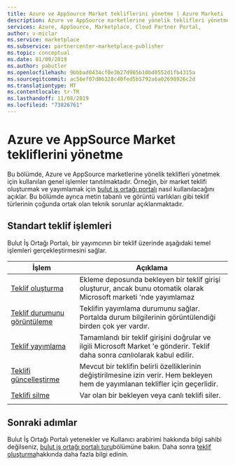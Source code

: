 ```yaml
---
title: Azure ve AppSource Market tekliflerini yönetme | Azure Marketi
description: Azure ve AppSource marketlerine yönelik teklifleri yönetme
services: Azure, AppSource, Marketplace, Cloud Partner Portal,
author: v-miclar
ms.service: marketplace
ms.subservice: partnercenter-marketplace-publisher
ms.topic: conceptual
ms.date: 01/09/2019
ms.author: pabutler
ms.openlocfilehash: 9bbbad0434cf0e3b27d985b10bd0552d1fb4315a
ms.sourcegitcommit: ac56ef07d86328c40fed5b5792a6a02698926c2d
ms.translationtype: MT
ms.contentlocale: tr-TR
ms.lasthandoff: 11/08/2019
ms.locfileid: "73826761"
---
```

# <a name="manage-azure-and-appsource-marketplace-offers"></a>Azure ve AppSource Market tekliflerini yönetme

Bu bölümde, Azure ve AppSource marketlerine yönelik teklifleri yönetmek için kullanılan genel işlemler tanıtılmaktadır.  Örneğin, bir market teklifi oluşturmak ve yayımlamak için [bulut iş ortağı portalı](https://cloudpartner.azure.com/) nasıl kullanılacağını açıklar.  Bu bölümde ayrıca metin tabanlı ve görüntü varlıkları gibi teklif türlerinin çoğunda ortak olan teknik sorunlar açıklanmaktadır.


## <a name="standard-offer-operations"></a>Standart teklif işlemleri

Bulut İş Ortağı Portalı, bir yayımcının bir teklif üzerinde aşağıdaki temel işlemleri gerçekleştirmesini sağlar.

|     İşlem      |  Açıklama                                           |
|     ---------      |  -----------                                           |
| [Teklif oluşturma](./cpp-create-offer.md)   | Ekleme deposunda bekleyen bir teklif girişi oluşturur, ancak bunu otomatik olarak Microsoft marketi 'nde yayımlamaz | 
| [Teklif durumunu görüntüleme](./cpp-view-status-offer.md)   | Teklifin yayımlama durumunu sağlar.  Portalda durum bilgilerinin görüntülendiği birden çok yer vardır. |
| [Teklif yayımlama](./cpp-publish-offer.md) | Tamamlandı bir teklif girişini doğrular ve ilgili Microsoft Market 'e gönderir.  Teklif daha sonra *canlı*olarak kabul edilir. |
| [Teklifi güncelleştirme](./cpp-update-offer.md)   | Mevcut bir teklifin belirli özelliklerinin değiştirilmesine izin verir.  Hem bekleyen hem de yayımlanan teklifler için geçerlidir. |
| [Teklifi silme](./cpp-delete-offer.md)   | Var olan bir bekleyen veya canlı teklifi siler.  | 
|  |  |
  

## <a name="next-steps"></a>Sonraki adımlar

Bulut İş Ortağı Portalı yetenekler ve Kullanıcı arabirimi hakkında bilgi sahibi değilseniz, [bulut iş ortağı portalı turu](../portal-tour/cpp-portal-tour.md)bölümüne bakın.  Daha sonra [teklif oluşturma](./cpp-create-offer.md)hakkında daha fazla bilgi edinin.
